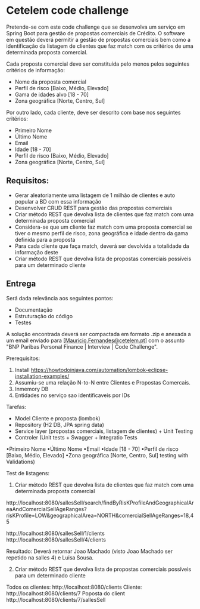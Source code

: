 # Cetelem code challenge

Pretende-se com este code challenge que se desenvolva um serviço em Spring Boot para gestão de propostas comerciais de Crédito. 
O software em questão deverá permitir a gestão de propostas comerciais bem como a identificação da listagem de clientes 
que faz match com os critérios de uma determinada proposta comercial.

Cada proposta comercial deve ser constituída pelo menos pelos seguintes critérios de informação:
* Nome da proposta comercial
* Perfil de risco [Baixo, Médio, Elevado]
* Gama de idades alvo [18 - 70]
* Zona geográfica [Norte, Centro, Sul]

Por outro lado, cada cliente, deve ser descrito com base nos seguintes critérios:
* Primeiro Nome
* Último Nome
* Email
* Idade [18 - 70]
* Perfil de risco [Baixo, Médio, Elevado]
* Zona geográfica [Norte, Centro, Sul]

## Requisitos:
* Gerar aleatoriamente uma listagem de 1 milhão de clientes e auto popular a BD com essa informação
* Desenvolver CRUD REST para gestão das propostas comerciais
* Criar método REST que devolva lista de clientes que faz match com uma determinada proposta comercial
* Considera-se que um cliente faz match com uma proposta comercial se tiver o mesmo perfil de risco, zona geográfica e idade dentro da gama definida para a proposta
* Para cada cliente que faça match, deverá ser devolvida a totalidade da informação deste
* Criar método REST que devolva lista de propostas comerciais possíveis para um determinado cliente

## Entrega
Será dada relevância aos seguintes pontos:
  * Documentação
  * Estruturação do código
  * Testes

A solução encontrada deverá ser compactada em formato .zip e anexada a um email enviado para [Mauricio.Fernandes@cetelem.pt] com o assunto "BNP Paribas Personal Finance | Interview | Code Challenge".

Prerequisitos: 

1. Install https://howtodoinjava.com/automation/lombok-eclipse-installation-examples/
2. Assumiu-se uma relação N-to-N entre Clientes e Propostas Comercais.
3. Inmemory DB
4. Entidades no serviço sao identificaveis por IDs

Tarefas: 
* Model Cliente e proposta (lombok)
* Repository (H2 DB, JPA spring data)
* Service layer (propostas comerciais, listagem de clientes) + Unit Testing 
* Controler (Unit tests + Swagger + Integratio Tests

•Primeiro Nome
•Último Nome
•Email
•Idade [18 - 70]
•Perfil de risco [Baixo, Médio, Elevado]
•Zona geográfica [Norte, Centro, Sul]
 testing with Validations)

 
Test de listagens: 

1. Criar método REST que devolva lista de clientes que faz match com uma determinada proposta comercial
 
http://localhost:8080/sallesSell/search/findByRisKProfileAndGeographicalAreaAndComercialSellAgeRanges?risKProfile=LOW&geographicalArea=NORTH&comercialSellAgeRanges=18,45

http://localhost:8080/sallesSell/1/clients
http://localhost:8080/sallesSell/4/clients

Resultado: Deverá retornar Joao Machado (visto Joao Machado ser repetido na salles 4) e Luisa Sousa.


2. Criar método REST que devolva lista de propostas comerciais possíveis para um determinado cliente

Todos os clientes: http://localhost:8080/clients
Cliente: http://localhost:8080/clients/7
Poposta do client http://localhost:8080/clients/7/sallesSell